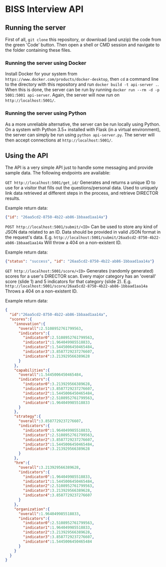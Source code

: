 # BISS Interview API

## Running the server

First of all, `git clone` this repository, or download (and unzip) the code from the green 'Code' button. Then open a shell or CMD session and navigate to the folder containing these files.

### Running the server using Docker

Install Docker for your system from `https://www.docker.com/products/docker-desktop`, then `cd` a command line to the directory with this repository and run `docker build -t api-server .`. When this is done, the server can be run by running `docker run --rm -d -p 5001:5001 api-server`. Again, the server will now run on `http://localhost:5001/`.

### Running the server using Python

As a more unreliable alternative, the server can be run locally using Python. On a system with Python 3.5+ installed with Flask (in a virtual environment), the server can simply be run using `python api-server.py`. The server will then accept connections at `http://localhost:5001/`.

## Using the API

The API is a very simple API just to handle some messaging and provide sample data. The following endpoints are available:

```GET http://localhost:5001/get_id/```
Generates and returns a unique ID to use for a visitor that fills out the questions/personal data. Used to uniquely link data retrieved at different steps in the process, and retrieve DIRECTOR results.

Example return data:

```JSON
{"id": "26aa5cd2-8750-4b22-ab86-1bbaad1aa14a"}
```

```POST http://localhost:5001/submit/<ID>```
Can be used to store any kind of JSON data related to an ID. Data should be provided in valid JSON format in the request's data. E.g. `http://localhost:5001/submit/26aa5cd2-8750-4b22-ab86-1bbaad1aa14a`
Will throw a 404 on a non-existent ID.

Example return data:

```JSON
{"status": "success", "id": "26aa5cd2-8750-4b22-ab86-1bbaad1aa14a"}
```

```GET http://localhost:5001/score/<ID>```
Generates (randomly generated) scores for a user's DIRECTOR scan. Every major category has an 'overall' score (slide 1) and 5 indicators for that category (slide 2). E.g. `http://localhost:5001/score/26aa5cd2-8750-4b22-ab86-1bbaad1aa14a`
Throws a 404 on a non-existent ID.

Example return data:

```JSON
{
  "id":"26aa5cd2-8750-4b22-ab86-1bbaad1aa14a",
  "scores":{
    "innovation":{
      "overall":2.5108952761799563,
      "indicators":{
        "indicator0":2.5108952761799563,
        "indicator1":1.964049985518833,
        "indicator2":1.5445006450465484,
        "indicator3":3.8587729237276607,
        "indicator4":3.213929566389628
      }
    },
    "capabilities":{
      "overall":1.5445006450465484,
      "indicators":{
        "indicator0":3.213929566389628,
        "indicator1":3.8587729237276607,
        "indicator2":1.5445006450465484,
        "indicator3":2.5108952761799563,
        "indicator4":1.964049985518833
      }
    },
    "strategy":{
      "overall":3.8587729237276607,
      "indicators":{
        "indicator0":1.964049985518833,
        "indicator1":2.5108952761799563,
        "indicator2":3.8587729237276607,
        "indicator3":1.5445006450465484,
        "indicator4":3.213929566389628
      }
    },
    "hrm":{
      "overall":3.213929566389628,
      "indicators":{
        "indicator0":1.964049985518833,
        "indicator1":1.5445006450465484,
        "indicator2":2.5108952761799563,
        "indicator3":3.213929566389628,
        "indicator4":3.8587729237276607
      }
    },
    "organization":{
      "overall":1.964049985518833,
      "indicators":{
        "indicator0":2.5108952761799563,
        "indicator1":1.964049985518833,
        "indicator2":3.213929566389628,
        "indicator3":3.8587729237276607,
        "indicator4":1.5445006450465484
      }
    }
  }
}
```
